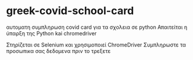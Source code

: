 # greek-covid-school-card
αυτοματη συμπληρωση  covid card  για τα σχολεια  σε  python
 Απαιτείται η ύπαρξη της  Python kai chromedriver


Στηρίζεται σε Selenium και χρησιμοποιεί ChromeDriver
Συμπληρωστε τα προσωπικα σας δεδομενα πριν το τρεξετε 
